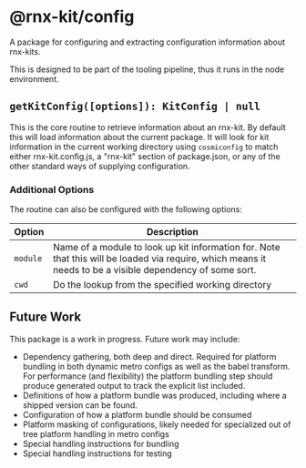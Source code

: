 # @rnx-kit/config

A package for configuring and extracting configuration information about
rnx-kits.

This is designed to be part of the tooling pipeline, thus it runs in the node
environment.

## `getKitConfig([options]): KitConfig | null`

This is the core routine to retrieve information about an rnx-kit. By default
this will load information about the current package. It will look for kit
information in the current working directory using `cosmiconfig` to match either
rnx-kit.config.js, a "rnx-kit" section of package.json, or any of the other
standard ways of supplying configuration.

### Additional Options

The routine can also be configured with the following options:

| Option   | Description                                                                                                                                               |
| -------- | --------------------------------------------------------------------------------------------------------------------------------------------------------- |
| `module` | Name of a module to look up kit information for. Note that this will be loaded via require, which means it needs to be a visible dependency of some sort. |
| `cwd`    | Do the lookup from the specified working directory                                                                                                        |

## Future Work

This package is a work in progress. Future work may include:

- Dependency gathering, both deep and direct. Required for platform bundling in
  both dynamic metro configs as well as the babel transform. For performance
  (and flexibility) the platform bundling step should produce generated output
  to track the explicit list included.
- Definitions of how a platform bundle was produced, including where a shipped
  version can be found.
- Configuration of how a platform bundle should be consumed
- Platform masking of configurations, likely needed for specialized out of tree
  platform handling in metro configs
- Special handling instructions for bundling
- Special handling instructions for testing
